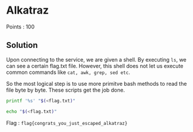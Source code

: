 # Alkatraz

Points : 100

## Solution

Upon connecting to the service, we are given a shell. By executing `ls`, we can see a certain flag.txt file. However, this shell does not let us execute common commands like `cat, awk, grep, sed etc`.

So the most logical step is to use more primitve bash methods to read the file byte by byte. These scripts get the job done.

```bash
printf '%s' "$(<flag.txt)"
```

```bash
echo "$(<flag.txt)"
```

Flag : `flag{congrats_you_just_escaped_alkatraz}`
